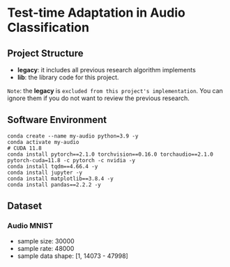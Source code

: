 # Test-time Adaptation in Audio Classification

## Project Structure
+ **legacy**: it includes all previous research algorithm implements
+ **lib**: the library code for this project.

`Note`: the **legacy** is `excluded from this project's implementation`. 
You can ignore them if you do not want to review the previous research.

## Software Environment
```shell
conda create --name my-audio python=3.9 -y 
conda activate my-audio
# CUDA 11.8
conda install pytorch==2.1.0 torchvision==0.16.0 torchaudio==2.1.0 pytorch-cuda=11.8 -c pytorch -c nvidia -y
conda install tqdm==4.66.4 -y
conda install jupyter -y
conda install matplotlib==3.8.4 -y
conda install pandas==2.2.2 -y 
```

## Dataset
### Audio MNIST
+ sample size: 30000
+ sample rate: 48000
+ sample data shape: [1, 14073 - 47998]
